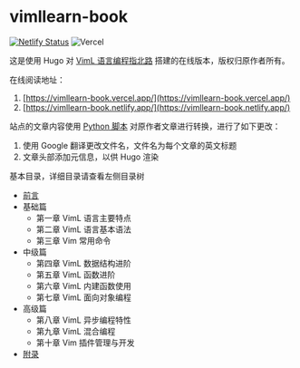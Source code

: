 # vimllearn-book

[![Netlify Status](https://api.netlify.com/api/v1/badges/5ec08893-b40a-4a31-89bd-d9f3dd81e3d6/deploy-status)](https://app.netlify.com/sites/vimllearn-book/deploys)
![Vercel](https://therealsujitk-vercel-badge.vercel.app/?app=vimllearn-book)

这是使用 Hugo 对 [VimL 语言编程指北路](https://github.com/lymslive/vimllearn) 搭建的在线版本，版权归原作者所有。

在线阅读地址：

1. [https://vimllearn-book.vercel.app/](https://vimllearn-book.vercel.app/)
2. [https://vimllearn-book.netlify.app/](https://vimllearn-book.netlify.app/)

站点的文章内容使用 [Python 脚本](https://github.com/WingLim/vimllearn-book/blob/main/pyscript/main.py) 对原作者文章进行转换，进行了如下更改：

1. 使用 Google 翻译更改文件名，文件名为每个文章的英文标题
2. 文章头部添加元信息，以供 Hugo 渲染

基本目录，详细目录请查看左侧目录树

- [前言](/docs/foreword)
- 基础篇
  - 第一章 VimL 语言主要特点
  - 第二章 VimL 语言基本语法
  - 第三章 Vim 常用命令
- 中级篇
  - 第四章 VimL 数据结构进阶
  - 第五章 VimL 函数进阶
  - 第六章 VimL 内建函数使用
  - 第七章 VimL 面向对象编程
- 高级篇
  - 第八章 VimL 异步编程特性
  - 第九章 VimL 混合编程
  - 第十章 Vim 插件管理与开发
- [附录](/docs/appendix)

